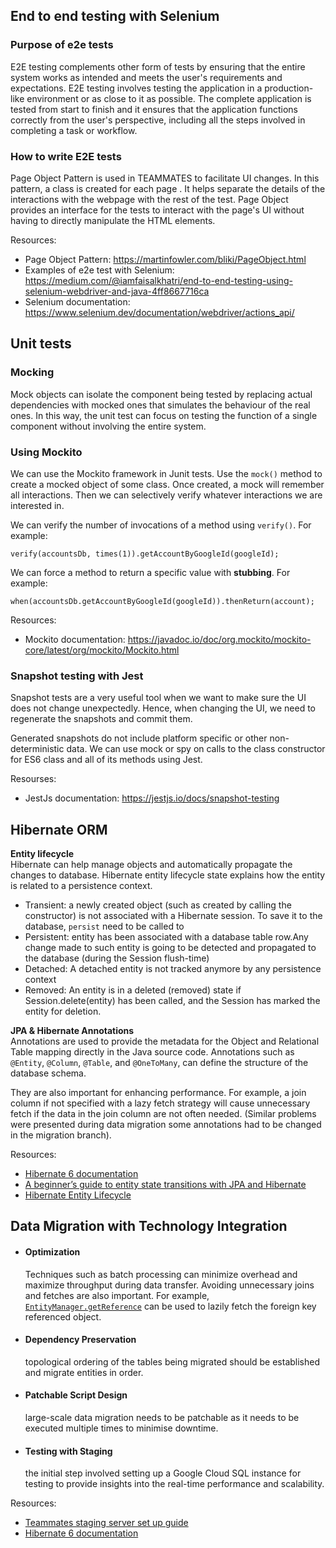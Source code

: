 ## End to end testing with Selenium
### Purpose of e2e tests
 E2E testing complements other form of tests by ensuring that the entire system works as intended and meets the user's requirements and expectations.
 E2E testing involves testing the application in a production-like environment or as close to it as possible. The complete application is tested from start to finish and it ensures that the application functions correctly from the user's perspective, including all the steps involved in completing a task or workflow.

### How to write E2E tests
Page Object Pattern is used in TEAMMATES to facilitate UI changes. 
In this pattern, a class is created for each page . It helps separate the details of the interactions with the webpage with the rest of the test. Page Object provides an interface for the tests to interact with the page's UI without having to directly manipulate the HTML elements.

Resources: 
- Page Object Pattern: https://martinfowler.com/bliki/PageObject.html
- Examples of e2e test with Selenium: https://medium.com/@iamfaisalkhatri/end-to-end-testing-using-selenium-webdriver-and-java-4ff8667716ca
- Selenium documentation: https://www.selenium.dev/documentation/webdriver/actions_api/


## Unit tests

### Mocking
Mock objects can isolate the component being tested by replacing actual dependencies with mocked ones that simulates the behaviour of the real ones. In this way, the unit test can focus on testing the function of a single component without involving the entire system. 

### Using Mockito
We can use the Mockito framework in Junit tests.
Use the `mock()` method to create a mocked object of some class. Once created, a mock will remember all interactions. Then we can selectively verify whatever interactions we are interested in.

We can verify the number of invocations of a method using `verify()`. For example:
```
verify(accountsDb, times(1)).getAccountByGoogleId(googleId);
```
We can force a method to return a specific value with **stubbing**. For example:
 ```
 when(accountsDb.getAccountByGoogleId(googleId)).thenReturn(account);
 ```

 Resources:
 - Mockito documentation: https://javadoc.io/doc/org.mockito/mockito-core/latest/org/mockito/Mockito.html

### Snapshot testing with Jest
Snapshot tests are a very useful tool when we want to make sure the UI does not change unexpectedly. Hence, when changing the UI, we need to regenerate the snapshots and commit them.

Generated snapshots do not include platform specific or other non-deterministic data. We can use mock or spy on calls to the class constructor for ES6 class and all of its methods using Jest.

Resourses: 
- JestJs documentation: https://jestjs.io/docs/snapshot-testing
 
## Hibernate ORM
**Entity lifecycle**\
Hibernate can help manage objects and automatically propagate the changes to database. Hibernate entity lifecycle state explains how the entity is related to a persistence context.
- Transient: a newly created object (such as created by calling the constructor) is not associated with a Hibernate session. To save it to the database, `persist` need to be called to
- Persistent: entity has been associated with a database table row.Any change made to such entity is going to be detected and propagated to the database (during the Session flush-time) 
- Detached: A detached entity is not tracked anymore by any persistence context
- Removed: An entity is in a deleted (removed) state if Session.delete(entity) has been called, and the Session has marked the entity for deletion.

**JPA & Hibernate Annotations**\
Annotations are used to provide the metadata for the Object and Relational Table mapping directly in the Java source code. Annotations such as `@Entity`, `@Column`, `@Table`, and `@OneToMany`,  can define the structure of the database schema. 

They are also important for enhancing performance. For example, a join column if not specified with a lazy fetch strategy will cause unnecessary fetch if the data in the join column are not often needed. (Similar problems were presented during data migration  some annotations had to be changed in the migration branch). 


Resources:
- [Hibernate 6 documentation](https://docs.jboss.org/hibernate/orm/6.5/introduction/html_single/Hibernate_Introduction.html#entities-summary)
- [A beginner’s guide to entity state transitions with JPA and Hibernate](https://vladmihalcea.com/a-beginners-guide-to-jpa-hibernate-entity-state-transitions/)
- [Hibernate Entity Lifecycle](https://www.baeldung.com/hibernate-entity-lifecycle)


## Data Migration with Technology Integration

- #### Optimization
    Techniques such as batch processing can minimize overhead and maximize throughput during data transfer. Avoiding unnecessary joins and fetches are also important. For example, [`EntityManager.getReference`](https://docs.oracle.com/javaee/7/api/javax/persistence/EntityManager.html#getReference-java.lang.Class-java.lang.Object-) can be used to lazily fetch the foreign key referenced object. 
- #### Dependency Preservation
    topological ordering of the tables being migrated should be established and migrate entities in order.
- #### Patchable Script Design
  large-scale data migration needs to be patchable as it needs to be executed multiple times to minimise downtime.

- #### Testing with Staging
    the initial step involved setting up a Google Cloud SQL instance for testing to provide insights into the real-time performance and scalability.

Resources:
- [Teammates staging server set up guide](https://github.com/TEAMMATES/teammates-ops/blob/master/platform-guide.md)
- [Hibernate 6 documentation](https://docs.jboss.org/hibernate/orm/6.5/introduction/html_single/Hibernate_Introduction.html#entities-summary)

